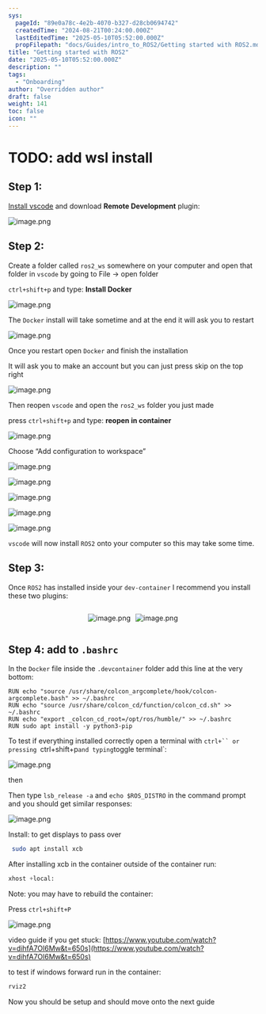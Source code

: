 ```yaml
---
sys:
  pageId: "89e0a78c-4e2b-4070-b327-d28cb0694742"
  createdTime: "2024-08-21T00:24:00.000Z"
  lastEditedTime: "2025-05-10T05:52:00.000Z"
  propFilepath: "docs/Guides/intro_to_ROS2/Getting started with ROS2.md"
title: "Getting started with ROS2"
date: "2025-05-10T05:52:00.000Z"
description: ""
tags:
  - "Onboarding"
author: "Overridden author"
draft: false
weight: 141
toc: false
icon: ""
---
```


# TODO: add wsl install

## Step 1:

[Install vscode](https://code.visualstudio.com/download) and download **Remote Development** plugin:

![image.png](https://prod-files-secure.s3.us-west-2.amazonaws.com/d518164a-d88e-44d1-a4ee-3adb3bd8bce0/efb52993-1881-4a40-b95e-6f020334f022/image.png?X-Amz-Algorithm=AWS4-HMAC-SHA256&X-Amz-Content-Sha256=UNSIGNED-PAYLOAD&X-Amz-Credential=ASIAZI2LB466YX6JMSGS%2F20250526%2Fus-west-2%2Fs3%2Faws4_request&X-Amz-Date=20250526T230804Z&X-Amz-Expires=3600&X-Amz-Security-Token=IQoJb3JpZ2luX2VjEIf%2F%2F%2F%2F%2F%2F%2F%2F%2F%2FwEaCXVzLXdlc3QtMiJHMEUCIGnXQOIeiJGOQdK8MvsLbb2N5qPsqZbowOB0zaGaKX1uAiEA8iPzVgwICj%2FbCM5kC6jJ%2FPIvsiDruFVW6%2FH%2Fp2Pf7BUq%2FwMITxAAGgw2Mzc0MjMxODM4MDUiDHFvCFd6gxX9pF17uircA7ACZhh9mTuya4Kmn9zX9RkPnyi%2FiGIdWEX5IiEEQqeGTGC%2FvuXqjXmdRfk6XgjcMHCls54AfkCsRcxZ2vfp%2FG4%2BYR6GbaSAOtMr12yJ0M%2BSFNU%2BCLfjmb985%2FLR9WdoG5Gi3GdqVhk7PmijZML%2Bk9BjfonFF63TElQANbnES7iAXxl1RYwywq9qgwW%2BRRycjU%2FADDg3RGjos8D6%2Fspn5Gdvbo2BgaRLZX9dCQAajcjasQfUHfLSsMRVXh8sDN2Zywz%2Fb6NK6l00IhwpflqEkU8Vy9pu09LrNfrZ83TdKzQcaonrWUFVPQSZfqF3ZkjoZ5He7qN447ZPGAZ1FMYuVwsZEiuzYw3dmNS%2FOpfm9FGcPd7tVIW5CCxZTE9%2B56om7%2BNyzP2WM7IQ%2FWAq3cpbkCAzZESYasvauKrUGp7%2F1XVecNfs6cYJE9%2Bfn6A9L0niUH6gv%2F62RpG4yNzpDYG%2FcT3JyX05VWx89sFLVECBMfWswMB3H7NALXU%2FloMcl%2BSoBaQAjQZRCm8nWg17jCdDm8wA8bTVUiW4o87qkcr%2BZIcyKYQiwky7WVmxB1WXg5kEo6webTwYYze1el19g0pqSvdg4%2FJbDj6q8gGWsTJBXJNbGZ9KyrosbY4OARKVMMTT08EGOqUB1kntH%2FVypouipvg6tQ%2FJfLtFklzJzsMtGSa8Dl74tWCD3PT46uyqjea069I48gXKlz9U80xLpDY4Fkum0k%2FqD2bRIsm9AOLFnaUjO8%2Fd8d6k8e6iPHaxefOgbrN3uQIgEl8KKdCON1vpUvwaWXjh5igAYzYxwP8P7PYOqVtO%2BkY3tFzs3YALWsPGTpEMtwAYG46Ejyhk8D9gc5AsLLTfe8G%2B2YNU&X-Amz-Signature=457c75750c4236c31fa5664d7edb83a1e21f94a8a5cab1548c1a070fbeae5137&X-Amz-SignedHeaders=host&x-id=GetObject)

## Step 2:

Create a folder called `ros2_ws` somewhere on your computer and open that folder in `vscode` by going to File → open folder 

`ctrl+shift+p` and type: **Install Docker**

![image.png](https://prod-files-secure.s3.us-west-2.amazonaws.com/d518164a-d88e-44d1-a4ee-3adb3bd8bce0/2269dc0e-1cd5-47ff-bceb-c04ad9b2eab0/image.png?X-Amz-Algorithm=AWS4-HMAC-SHA256&X-Amz-Content-Sha256=UNSIGNED-PAYLOAD&X-Amz-Credential=ASIAZI2LB466YX6JMSGS%2F20250526%2Fus-west-2%2Fs3%2Faws4_request&X-Amz-Date=20250526T230804Z&X-Amz-Expires=3600&X-Amz-Security-Token=IQoJb3JpZ2luX2VjEIf%2F%2F%2F%2F%2F%2F%2F%2F%2F%2FwEaCXVzLXdlc3QtMiJHMEUCIGnXQOIeiJGOQdK8MvsLbb2N5qPsqZbowOB0zaGaKX1uAiEA8iPzVgwICj%2FbCM5kC6jJ%2FPIvsiDruFVW6%2FH%2Fp2Pf7BUq%2FwMITxAAGgw2Mzc0MjMxODM4MDUiDHFvCFd6gxX9pF17uircA7ACZhh9mTuya4Kmn9zX9RkPnyi%2FiGIdWEX5IiEEQqeGTGC%2FvuXqjXmdRfk6XgjcMHCls54AfkCsRcxZ2vfp%2FG4%2BYR6GbaSAOtMr12yJ0M%2BSFNU%2BCLfjmb985%2FLR9WdoG5Gi3GdqVhk7PmijZML%2Bk9BjfonFF63TElQANbnES7iAXxl1RYwywq9qgwW%2BRRycjU%2FADDg3RGjos8D6%2Fspn5Gdvbo2BgaRLZX9dCQAajcjasQfUHfLSsMRVXh8sDN2Zywz%2Fb6NK6l00IhwpflqEkU8Vy9pu09LrNfrZ83TdKzQcaonrWUFVPQSZfqF3ZkjoZ5He7qN447ZPGAZ1FMYuVwsZEiuzYw3dmNS%2FOpfm9FGcPd7tVIW5CCxZTE9%2B56om7%2BNyzP2WM7IQ%2FWAq3cpbkCAzZESYasvauKrUGp7%2F1XVecNfs6cYJE9%2Bfn6A9L0niUH6gv%2F62RpG4yNzpDYG%2FcT3JyX05VWx89sFLVECBMfWswMB3H7NALXU%2FloMcl%2BSoBaQAjQZRCm8nWg17jCdDm8wA8bTVUiW4o87qkcr%2BZIcyKYQiwky7WVmxB1WXg5kEo6webTwYYze1el19g0pqSvdg4%2FJbDj6q8gGWsTJBXJNbGZ9KyrosbY4OARKVMMTT08EGOqUB1kntH%2FVypouipvg6tQ%2FJfLtFklzJzsMtGSa8Dl74tWCD3PT46uyqjea069I48gXKlz9U80xLpDY4Fkum0k%2FqD2bRIsm9AOLFnaUjO8%2Fd8d6k8e6iPHaxefOgbrN3uQIgEl8KKdCON1vpUvwaWXjh5igAYzYxwP8P7PYOqVtO%2BkY3tFzs3YALWsPGTpEMtwAYG46Ejyhk8D9gc5AsLLTfe8G%2B2YNU&X-Amz-Signature=963ac5d6a2b1bfb816490233381af2fbd4f6ec71c92bac04b596640cf3e434d6&X-Amz-SignedHeaders=host&x-id=GetObject)

The `Docker` install will take sometime and at the end it will ask you to restart

![image.png](https://prod-files-secure.s3.us-west-2.amazonaws.com/d518164a-d88e-44d1-a4ee-3adb3bd8bce0/ed233f78-be33-4b1f-b89c-9c346c0e961e/image.png?X-Amz-Algorithm=AWS4-HMAC-SHA256&X-Amz-Content-Sha256=UNSIGNED-PAYLOAD&X-Amz-Credential=ASIAZI2LB466YX6JMSGS%2F20250526%2Fus-west-2%2Fs3%2Faws4_request&X-Amz-Date=20250526T230804Z&X-Amz-Expires=3600&X-Amz-Security-Token=IQoJb3JpZ2luX2VjEIf%2F%2F%2F%2F%2F%2F%2F%2F%2F%2FwEaCXVzLXdlc3QtMiJHMEUCIGnXQOIeiJGOQdK8MvsLbb2N5qPsqZbowOB0zaGaKX1uAiEA8iPzVgwICj%2FbCM5kC6jJ%2FPIvsiDruFVW6%2FH%2Fp2Pf7BUq%2FwMITxAAGgw2Mzc0MjMxODM4MDUiDHFvCFd6gxX9pF17uircA7ACZhh9mTuya4Kmn9zX9RkPnyi%2FiGIdWEX5IiEEQqeGTGC%2FvuXqjXmdRfk6XgjcMHCls54AfkCsRcxZ2vfp%2FG4%2BYR6GbaSAOtMr12yJ0M%2BSFNU%2BCLfjmb985%2FLR9WdoG5Gi3GdqVhk7PmijZML%2Bk9BjfonFF63TElQANbnES7iAXxl1RYwywq9qgwW%2BRRycjU%2FADDg3RGjos8D6%2Fspn5Gdvbo2BgaRLZX9dCQAajcjasQfUHfLSsMRVXh8sDN2Zywz%2Fb6NK6l00IhwpflqEkU8Vy9pu09LrNfrZ83TdKzQcaonrWUFVPQSZfqF3ZkjoZ5He7qN447ZPGAZ1FMYuVwsZEiuzYw3dmNS%2FOpfm9FGcPd7tVIW5CCxZTE9%2B56om7%2BNyzP2WM7IQ%2FWAq3cpbkCAzZESYasvauKrUGp7%2F1XVecNfs6cYJE9%2Bfn6A9L0niUH6gv%2F62RpG4yNzpDYG%2FcT3JyX05VWx89sFLVECBMfWswMB3H7NALXU%2FloMcl%2BSoBaQAjQZRCm8nWg17jCdDm8wA8bTVUiW4o87qkcr%2BZIcyKYQiwky7WVmxB1WXg5kEo6webTwYYze1el19g0pqSvdg4%2FJbDj6q8gGWsTJBXJNbGZ9KyrosbY4OARKVMMTT08EGOqUB1kntH%2FVypouipvg6tQ%2FJfLtFklzJzsMtGSa8Dl74tWCD3PT46uyqjea069I48gXKlz9U80xLpDY4Fkum0k%2FqD2bRIsm9AOLFnaUjO8%2Fd8d6k8e6iPHaxefOgbrN3uQIgEl8KKdCON1vpUvwaWXjh5igAYzYxwP8P7PYOqVtO%2BkY3tFzs3YALWsPGTpEMtwAYG46Ejyhk8D9gc5AsLLTfe8G%2B2YNU&X-Amz-Signature=053c326bec4465024a47fe4f6c3b8c4e1448b94a5e5abf668b12ec41b83cccef&X-Amz-SignedHeaders=host&x-id=GetObject)

Once you restart open `Docker` and finish the installation

It will ask you to make an account but you can just press skip on the top right

![image.png](https://prod-files-secure.s3.us-west-2.amazonaws.com/d518164a-d88e-44d1-a4ee-3adb3bd8bce0/21010ad9-1659-4fd9-9f59-9932a09b2a3d/image.png?X-Amz-Algorithm=AWS4-HMAC-SHA256&X-Amz-Content-Sha256=UNSIGNED-PAYLOAD&X-Amz-Credential=ASIAZI2LB466YX6JMSGS%2F20250526%2Fus-west-2%2Fs3%2Faws4_request&X-Amz-Date=20250526T230804Z&X-Amz-Expires=3600&X-Amz-Security-Token=IQoJb3JpZ2luX2VjEIf%2F%2F%2F%2F%2F%2F%2F%2F%2F%2FwEaCXVzLXdlc3QtMiJHMEUCIGnXQOIeiJGOQdK8MvsLbb2N5qPsqZbowOB0zaGaKX1uAiEA8iPzVgwICj%2FbCM5kC6jJ%2FPIvsiDruFVW6%2FH%2Fp2Pf7BUq%2FwMITxAAGgw2Mzc0MjMxODM4MDUiDHFvCFd6gxX9pF17uircA7ACZhh9mTuya4Kmn9zX9RkPnyi%2FiGIdWEX5IiEEQqeGTGC%2FvuXqjXmdRfk6XgjcMHCls54AfkCsRcxZ2vfp%2FG4%2BYR6GbaSAOtMr12yJ0M%2BSFNU%2BCLfjmb985%2FLR9WdoG5Gi3GdqVhk7PmijZML%2Bk9BjfonFF63TElQANbnES7iAXxl1RYwywq9qgwW%2BRRycjU%2FADDg3RGjos8D6%2Fspn5Gdvbo2BgaRLZX9dCQAajcjasQfUHfLSsMRVXh8sDN2Zywz%2Fb6NK6l00IhwpflqEkU8Vy9pu09LrNfrZ83TdKzQcaonrWUFVPQSZfqF3ZkjoZ5He7qN447ZPGAZ1FMYuVwsZEiuzYw3dmNS%2FOpfm9FGcPd7tVIW5CCxZTE9%2B56om7%2BNyzP2WM7IQ%2FWAq3cpbkCAzZESYasvauKrUGp7%2F1XVecNfs6cYJE9%2Bfn6A9L0niUH6gv%2F62RpG4yNzpDYG%2FcT3JyX05VWx89sFLVECBMfWswMB3H7NALXU%2FloMcl%2BSoBaQAjQZRCm8nWg17jCdDm8wA8bTVUiW4o87qkcr%2BZIcyKYQiwky7WVmxB1WXg5kEo6webTwYYze1el19g0pqSvdg4%2FJbDj6q8gGWsTJBXJNbGZ9KyrosbY4OARKVMMTT08EGOqUB1kntH%2FVypouipvg6tQ%2FJfLtFklzJzsMtGSa8Dl74tWCD3PT46uyqjea069I48gXKlz9U80xLpDY4Fkum0k%2FqD2bRIsm9AOLFnaUjO8%2Fd8d6k8e6iPHaxefOgbrN3uQIgEl8KKdCON1vpUvwaWXjh5igAYzYxwP8P7PYOqVtO%2BkY3tFzs3YALWsPGTpEMtwAYG46Ejyhk8D9gc5AsLLTfe8G%2B2YNU&X-Amz-Signature=777b8021985eafb44726c01088424a1cb08c7da4a7cf66102a8a5639cf00bf59&X-Amz-SignedHeaders=host&x-id=GetObject)

Then reopen `vscode` and open the `ros2_ws` folder you just made

press `ctrl+shift+p` and type: **reopen in container**

![image.png](https://prod-files-secure.s3.us-west-2.amazonaws.com/d518164a-d88e-44d1-a4ee-3adb3bd8bce0/4e93b8c2-41ad-488c-8095-c74205196118/image.png?X-Amz-Algorithm=AWS4-HMAC-SHA256&X-Amz-Content-Sha256=UNSIGNED-PAYLOAD&X-Amz-Credential=ASIAZI2LB466YX6JMSGS%2F20250526%2Fus-west-2%2Fs3%2Faws4_request&X-Amz-Date=20250526T230804Z&X-Amz-Expires=3600&X-Amz-Security-Token=IQoJb3JpZ2luX2VjEIf%2F%2F%2F%2F%2F%2F%2F%2F%2F%2FwEaCXVzLXdlc3QtMiJHMEUCIGnXQOIeiJGOQdK8MvsLbb2N5qPsqZbowOB0zaGaKX1uAiEA8iPzVgwICj%2FbCM5kC6jJ%2FPIvsiDruFVW6%2FH%2Fp2Pf7BUq%2FwMITxAAGgw2Mzc0MjMxODM4MDUiDHFvCFd6gxX9pF17uircA7ACZhh9mTuya4Kmn9zX9RkPnyi%2FiGIdWEX5IiEEQqeGTGC%2FvuXqjXmdRfk6XgjcMHCls54AfkCsRcxZ2vfp%2FG4%2BYR6GbaSAOtMr12yJ0M%2BSFNU%2BCLfjmb985%2FLR9WdoG5Gi3GdqVhk7PmijZML%2Bk9BjfonFF63TElQANbnES7iAXxl1RYwywq9qgwW%2BRRycjU%2FADDg3RGjos8D6%2Fspn5Gdvbo2BgaRLZX9dCQAajcjasQfUHfLSsMRVXh8sDN2Zywz%2Fb6NK6l00IhwpflqEkU8Vy9pu09LrNfrZ83TdKzQcaonrWUFVPQSZfqF3ZkjoZ5He7qN447ZPGAZ1FMYuVwsZEiuzYw3dmNS%2FOpfm9FGcPd7tVIW5CCxZTE9%2B56om7%2BNyzP2WM7IQ%2FWAq3cpbkCAzZESYasvauKrUGp7%2F1XVecNfs6cYJE9%2Bfn6A9L0niUH6gv%2F62RpG4yNzpDYG%2FcT3JyX05VWx89sFLVECBMfWswMB3H7NALXU%2FloMcl%2BSoBaQAjQZRCm8nWg17jCdDm8wA8bTVUiW4o87qkcr%2BZIcyKYQiwky7WVmxB1WXg5kEo6webTwYYze1el19g0pqSvdg4%2FJbDj6q8gGWsTJBXJNbGZ9KyrosbY4OARKVMMTT08EGOqUB1kntH%2FVypouipvg6tQ%2FJfLtFklzJzsMtGSa8Dl74tWCD3PT46uyqjea069I48gXKlz9U80xLpDY4Fkum0k%2FqD2bRIsm9AOLFnaUjO8%2Fd8d6k8e6iPHaxefOgbrN3uQIgEl8KKdCON1vpUvwaWXjh5igAYzYxwP8P7PYOqVtO%2BkY3tFzs3YALWsPGTpEMtwAYG46Ejyhk8D9gc5AsLLTfe8G%2B2YNU&X-Amz-Signature=ea8c1dd65558d070cb587bd143b9671a23fdd57d244210124d76067789ba4dbd&X-Amz-SignedHeaders=host&x-id=GetObject)

Choose “Add configuration to workspace”

![image.png](https://prod-files-secure.s3.us-west-2.amazonaws.com/d518164a-d88e-44d1-a4ee-3adb3bd8bce0/9560b282-5060-4989-ba37-97e7b2c22476/image.png?X-Amz-Algorithm=AWS4-HMAC-SHA256&X-Amz-Content-Sha256=UNSIGNED-PAYLOAD&X-Amz-Credential=ASIAZI2LB466YX6JMSGS%2F20250526%2Fus-west-2%2Fs3%2Faws4_request&X-Amz-Date=20250526T230804Z&X-Amz-Expires=3600&X-Amz-Security-Token=IQoJb3JpZ2luX2VjEIf%2F%2F%2F%2F%2F%2F%2F%2F%2F%2FwEaCXVzLXdlc3QtMiJHMEUCIGnXQOIeiJGOQdK8MvsLbb2N5qPsqZbowOB0zaGaKX1uAiEA8iPzVgwICj%2FbCM5kC6jJ%2FPIvsiDruFVW6%2FH%2Fp2Pf7BUq%2FwMITxAAGgw2Mzc0MjMxODM4MDUiDHFvCFd6gxX9pF17uircA7ACZhh9mTuya4Kmn9zX9RkPnyi%2FiGIdWEX5IiEEQqeGTGC%2FvuXqjXmdRfk6XgjcMHCls54AfkCsRcxZ2vfp%2FG4%2BYR6GbaSAOtMr12yJ0M%2BSFNU%2BCLfjmb985%2FLR9WdoG5Gi3GdqVhk7PmijZML%2Bk9BjfonFF63TElQANbnES7iAXxl1RYwywq9qgwW%2BRRycjU%2FADDg3RGjos8D6%2Fspn5Gdvbo2BgaRLZX9dCQAajcjasQfUHfLSsMRVXh8sDN2Zywz%2Fb6NK6l00IhwpflqEkU8Vy9pu09LrNfrZ83TdKzQcaonrWUFVPQSZfqF3ZkjoZ5He7qN447ZPGAZ1FMYuVwsZEiuzYw3dmNS%2FOpfm9FGcPd7tVIW5CCxZTE9%2B56om7%2BNyzP2WM7IQ%2FWAq3cpbkCAzZESYasvauKrUGp7%2F1XVecNfs6cYJE9%2Bfn6A9L0niUH6gv%2F62RpG4yNzpDYG%2FcT3JyX05VWx89sFLVECBMfWswMB3H7NALXU%2FloMcl%2BSoBaQAjQZRCm8nWg17jCdDm8wA8bTVUiW4o87qkcr%2BZIcyKYQiwky7WVmxB1WXg5kEo6webTwYYze1el19g0pqSvdg4%2FJbDj6q8gGWsTJBXJNbGZ9KyrosbY4OARKVMMTT08EGOqUB1kntH%2FVypouipvg6tQ%2FJfLtFklzJzsMtGSa8Dl74tWCD3PT46uyqjea069I48gXKlz9U80xLpDY4Fkum0k%2FqD2bRIsm9AOLFnaUjO8%2Fd8d6k8e6iPHaxefOgbrN3uQIgEl8KKdCON1vpUvwaWXjh5igAYzYxwP8P7PYOqVtO%2BkY3tFzs3YALWsPGTpEMtwAYG46Ejyhk8D9gc5AsLLTfe8G%2B2YNU&X-Amz-Signature=b42806d58f320fe286022da88af061757f8ac771a4532507297a1f7ec229c778&X-Amz-SignedHeaders=host&x-id=GetObject)

![image.png](https://prod-files-secure.s3.us-west-2.amazonaws.com/d518164a-d88e-44d1-a4ee-3adb3bd8bce0/2ee63f81-886b-48e8-a553-dc6e5eac99e4/image.png?X-Amz-Algorithm=AWS4-HMAC-SHA256&X-Amz-Content-Sha256=UNSIGNED-PAYLOAD&X-Amz-Credential=ASIAZI2LB466YX6JMSGS%2F20250526%2Fus-west-2%2Fs3%2Faws4_request&X-Amz-Date=20250526T230804Z&X-Amz-Expires=3600&X-Amz-Security-Token=IQoJb3JpZ2luX2VjEIf%2F%2F%2F%2F%2F%2F%2F%2F%2F%2FwEaCXVzLXdlc3QtMiJHMEUCIGnXQOIeiJGOQdK8MvsLbb2N5qPsqZbowOB0zaGaKX1uAiEA8iPzVgwICj%2FbCM5kC6jJ%2FPIvsiDruFVW6%2FH%2Fp2Pf7BUq%2FwMITxAAGgw2Mzc0MjMxODM4MDUiDHFvCFd6gxX9pF17uircA7ACZhh9mTuya4Kmn9zX9RkPnyi%2FiGIdWEX5IiEEQqeGTGC%2FvuXqjXmdRfk6XgjcMHCls54AfkCsRcxZ2vfp%2FG4%2BYR6GbaSAOtMr12yJ0M%2BSFNU%2BCLfjmb985%2FLR9WdoG5Gi3GdqVhk7PmijZML%2Bk9BjfonFF63TElQANbnES7iAXxl1RYwywq9qgwW%2BRRycjU%2FADDg3RGjos8D6%2Fspn5Gdvbo2BgaRLZX9dCQAajcjasQfUHfLSsMRVXh8sDN2Zywz%2Fb6NK6l00IhwpflqEkU8Vy9pu09LrNfrZ83TdKzQcaonrWUFVPQSZfqF3ZkjoZ5He7qN447ZPGAZ1FMYuVwsZEiuzYw3dmNS%2FOpfm9FGcPd7tVIW5CCxZTE9%2B56om7%2BNyzP2WM7IQ%2FWAq3cpbkCAzZESYasvauKrUGp7%2F1XVecNfs6cYJE9%2Bfn6A9L0niUH6gv%2F62RpG4yNzpDYG%2FcT3JyX05VWx89sFLVECBMfWswMB3H7NALXU%2FloMcl%2BSoBaQAjQZRCm8nWg17jCdDm8wA8bTVUiW4o87qkcr%2BZIcyKYQiwky7WVmxB1WXg5kEo6webTwYYze1el19g0pqSvdg4%2FJbDj6q8gGWsTJBXJNbGZ9KyrosbY4OARKVMMTT08EGOqUB1kntH%2FVypouipvg6tQ%2FJfLtFklzJzsMtGSa8Dl74tWCD3PT46uyqjea069I48gXKlz9U80xLpDY4Fkum0k%2FqD2bRIsm9AOLFnaUjO8%2Fd8d6k8e6iPHaxefOgbrN3uQIgEl8KKdCON1vpUvwaWXjh5igAYzYxwP8P7PYOqVtO%2BkY3tFzs3YALWsPGTpEMtwAYG46Ejyhk8D9gc5AsLLTfe8G%2B2YNU&X-Amz-Signature=93ea40b953132825fb397e3902b3ba49702d8e0620894c1f1caa23b46919cce5&X-Amz-SignedHeaders=host&x-id=GetObject)

![image.png](https://prod-files-secure.s3.us-west-2.amazonaws.com/d518164a-d88e-44d1-a4ee-3adb3bd8bce0/ae1580b2-b048-407e-aed9-b584224a7a04/image.png?X-Amz-Algorithm=AWS4-HMAC-SHA256&X-Amz-Content-Sha256=UNSIGNED-PAYLOAD&X-Amz-Credential=ASIAZI2LB466YX6JMSGS%2F20250526%2Fus-west-2%2Fs3%2Faws4_request&X-Amz-Date=20250526T230804Z&X-Amz-Expires=3600&X-Amz-Security-Token=IQoJb3JpZ2luX2VjEIf%2F%2F%2F%2F%2F%2F%2F%2F%2F%2FwEaCXVzLXdlc3QtMiJHMEUCIGnXQOIeiJGOQdK8MvsLbb2N5qPsqZbowOB0zaGaKX1uAiEA8iPzVgwICj%2FbCM5kC6jJ%2FPIvsiDruFVW6%2FH%2Fp2Pf7BUq%2FwMITxAAGgw2Mzc0MjMxODM4MDUiDHFvCFd6gxX9pF17uircA7ACZhh9mTuya4Kmn9zX9RkPnyi%2FiGIdWEX5IiEEQqeGTGC%2FvuXqjXmdRfk6XgjcMHCls54AfkCsRcxZ2vfp%2FG4%2BYR6GbaSAOtMr12yJ0M%2BSFNU%2BCLfjmb985%2FLR9WdoG5Gi3GdqVhk7PmijZML%2Bk9BjfonFF63TElQANbnES7iAXxl1RYwywq9qgwW%2BRRycjU%2FADDg3RGjos8D6%2Fspn5Gdvbo2BgaRLZX9dCQAajcjasQfUHfLSsMRVXh8sDN2Zywz%2Fb6NK6l00IhwpflqEkU8Vy9pu09LrNfrZ83TdKzQcaonrWUFVPQSZfqF3ZkjoZ5He7qN447ZPGAZ1FMYuVwsZEiuzYw3dmNS%2FOpfm9FGcPd7tVIW5CCxZTE9%2B56om7%2BNyzP2WM7IQ%2FWAq3cpbkCAzZESYasvauKrUGp7%2F1XVecNfs6cYJE9%2Bfn6A9L0niUH6gv%2F62RpG4yNzpDYG%2FcT3JyX05VWx89sFLVECBMfWswMB3H7NALXU%2FloMcl%2BSoBaQAjQZRCm8nWg17jCdDm8wA8bTVUiW4o87qkcr%2BZIcyKYQiwky7WVmxB1WXg5kEo6webTwYYze1el19g0pqSvdg4%2FJbDj6q8gGWsTJBXJNbGZ9KyrosbY4OARKVMMTT08EGOqUB1kntH%2FVypouipvg6tQ%2FJfLtFklzJzsMtGSa8Dl74tWCD3PT46uyqjea069I48gXKlz9U80xLpDY4Fkum0k%2FqD2bRIsm9AOLFnaUjO8%2Fd8d6k8e6iPHaxefOgbrN3uQIgEl8KKdCON1vpUvwaWXjh5igAYzYxwP8P7PYOqVtO%2BkY3tFzs3YALWsPGTpEMtwAYG46Ejyhk8D9gc5AsLLTfe8G%2B2YNU&X-Amz-Signature=0f6e3ac76608d85895401ab5d51ec820b08b42dd38a379cb541232a9bfee2527&X-Amz-SignedHeaders=host&x-id=GetObject)

![image.png](https://prod-files-secure.s3.us-west-2.amazonaws.com/d518164a-d88e-44d1-a4ee-3adb3bd8bce0/53255b28-f75e-430f-b9e3-c0ac8577e42b/image.png?X-Amz-Algorithm=AWS4-HMAC-SHA256&X-Amz-Content-Sha256=UNSIGNED-PAYLOAD&X-Amz-Credential=ASIAZI2LB466YX6JMSGS%2F20250526%2Fus-west-2%2Fs3%2Faws4_request&X-Amz-Date=20250526T230804Z&X-Amz-Expires=3600&X-Amz-Security-Token=IQoJb3JpZ2luX2VjEIf%2F%2F%2F%2F%2F%2F%2F%2F%2F%2FwEaCXVzLXdlc3QtMiJHMEUCIGnXQOIeiJGOQdK8MvsLbb2N5qPsqZbowOB0zaGaKX1uAiEA8iPzVgwICj%2FbCM5kC6jJ%2FPIvsiDruFVW6%2FH%2Fp2Pf7BUq%2FwMITxAAGgw2Mzc0MjMxODM4MDUiDHFvCFd6gxX9pF17uircA7ACZhh9mTuya4Kmn9zX9RkPnyi%2FiGIdWEX5IiEEQqeGTGC%2FvuXqjXmdRfk6XgjcMHCls54AfkCsRcxZ2vfp%2FG4%2BYR6GbaSAOtMr12yJ0M%2BSFNU%2BCLfjmb985%2FLR9WdoG5Gi3GdqVhk7PmijZML%2Bk9BjfonFF63TElQANbnES7iAXxl1RYwywq9qgwW%2BRRycjU%2FADDg3RGjos8D6%2Fspn5Gdvbo2BgaRLZX9dCQAajcjasQfUHfLSsMRVXh8sDN2Zywz%2Fb6NK6l00IhwpflqEkU8Vy9pu09LrNfrZ83TdKzQcaonrWUFVPQSZfqF3ZkjoZ5He7qN447ZPGAZ1FMYuVwsZEiuzYw3dmNS%2FOpfm9FGcPd7tVIW5CCxZTE9%2B56om7%2BNyzP2WM7IQ%2FWAq3cpbkCAzZESYasvauKrUGp7%2F1XVecNfs6cYJE9%2Bfn6A9L0niUH6gv%2F62RpG4yNzpDYG%2FcT3JyX05VWx89sFLVECBMfWswMB3H7NALXU%2FloMcl%2BSoBaQAjQZRCm8nWg17jCdDm8wA8bTVUiW4o87qkcr%2BZIcyKYQiwky7WVmxB1WXg5kEo6webTwYYze1el19g0pqSvdg4%2FJbDj6q8gGWsTJBXJNbGZ9KyrosbY4OARKVMMTT08EGOqUB1kntH%2FVypouipvg6tQ%2FJfLtFklzJzsMtGSa8Dl74tWCD3PT46uyqjea069I48gXKlz9U80xLpDY4Fkum0k%2FqD2bRIsm9AOLFnaUjO8%2Fd8d6k8e6iPHaxefOgbrN3uQIgEl8KKdCON1vpUvwaWXjh5igAYzYxwP8P7PYOqVtO%2BkY3tFzs3YALWsPGTpEMtwAYG46Ejyhk8D9gc5AsLLTfe8G%2B2YNU&X-Amz-Signature=74d73166d27bb5ac2863c33b3b55a3c73e7532d8a1179f3e99a4d702fd7c3c1f&X-Amz-SignedHeaders=host&x-id=GetObject)

![image.png](https://prod-files-secure.s3.us-west-2.amazonaws.com/d518164a-d88e-44d1-a4ee-3adb3bd8bce0/7c562767-5af9-4ffb-97d1-327bcdf4ee00/image.png?X-Amz-Algorithm=AWS4-HMAC-SHA256&X-Amz-Content-Sha256=UNSIGNED-PAYLOAD&X-Amz-Credential=ASIAZI2LB466YX6JMSGS%2F20250526%2Fus-west-2%2Fs3%2Faws4_request&X-Amz-Date=20250526T230804Z&X-Amz-Expires=3600&X-Amz-Security-Token=IQoJb3JpZ2luX2VjEIf%2F%2F%2F%2F%2F%2F%2F%2F%2F%2FwEaCXVzLXdlc3QtMiJHMEUCIGnXQOIeiJGOQdK8MvsLbb2N5qPsqZbowOB0zaGaKX1uAiEA8iPzVgwICj%2FbCM5kC6jJ%2FPIvsiDruFVW6%2FH%2Fp2Pf7BUq%2FwMITxAAGgw2Mzc0MjMxODM4MDUiDHFvCFd6gxX9pF17uircA7ACZhh9mTuya4Kmn9zX9RkPnyi%2FiGIdWEX5IiEEQqeGTGC%2FvuXqjXmdRfk6XgjcMHCls54AfkCsRcxZ2vfp%2FG4%2BYR6GbaSAOtMr12yJ0M%2BSFNU%2BCLfjmb985%2FLR9WdoG5Gi3GdqVhk7PmijZML%2Bk9BjfonFF63TElQANbnES7iAXxl1RYwywq9qgwW%2BRRycjU%2FADDg3RGjos8D6%2Fspn5Gdvbo2BgaRLZX9dCQAajcjasQfUHfLSsMRVXh8sDN2Zywz%2Fb6NK6l00IhwpflqEkU8Vy9pu09LrNfrZ83TdKzQcaonrWUFVPQSZfqF3ZkjoZ5He7qN447ZPGAZ1FMYuVwsZEiuzYw3dmNS%2FOpfm9FGcPd7tVIW5CCxZTE9%2B56om7%2BNyzP2WM7IQ%2FWAq3cpbkCAzZESYasvauKrUGp7%2F1XVecNfs6cYJE9%2Bfn6A9L0niUH6gv%2F62RpG4yNzpDYG%2FcT3JyX05VWx89sFLVECBMfWswMB3H7NALXU%2FloMcl%2BSoBaQAjQZRCm8nWg17jCdDm8wA8bTVUiW4o87qkcr%2BZIcyKYQiwky7WVmxB1WXg5kEo6webTwYYze1el19g0pqSvdg4%2FJbDj6q8gGWsTJBXJNbGZ9KyrosbY4OARKVMMTT08EGOqUB1kntH%2FVypouipvg6tQ%2FJfLtFklzJzsMtGSa8Dl74tWCD3PT46uyqjea069I48gXKlz9U80xLpDY4Fkum0k%2FqD2bRIsm9AOLFnaUjO8%2Fd8d6k8e6iPHaxefOgbrN3uQIgEl8KKdCON1vpUvwaWXjh5igAYzYxwP8P7PYOqVtO%2BkY3tFzs3YALWsPGTpEMtwAYG46Ejyhk8D9gc5AsLLTfe8G%2B2YNU&X-Amz-Signature=80f8c299ebfc89d4fba231e4a3fd02766d05bd478da98303d04076b98bca3803&X-Amz-SignedHeaders=host&x-id=GetObject)

`vscode` will now install `ROS2` onto your computer so this may take some time.

## Step 3:

Once `ROS2` has installed inside your `dev-container` I recommend you install these two plugins:

<div style="display: flex;flex-direction: row; column-gap:10px; max-width: 630px;justify-content: center;">
<div>

![image.png](https://prod-files-secure.s3.us-west-2.amazonaws.com/d518164a-d88e-44d1-a4ee-3adb3bd8bce0/3fc3d550-5a54-4ba1-ba6b-faa01cdb7369/image.png?X-Amz-Algorithm=AWS4-HMAC-SHA256&X-Amz-Content-Sha256=UNSIGNED-PAYLOAD&X-Amz-Credential=ASIAZI2LB466UDXCWXBY%2F20250526%2Fus-west-2%2Fs3%2Faws4_request&X-Amz-Date=20250526T230809Z&X-Amz-Expires=3600&X-Amz-Security-Token=IQoJb3JpZ2luX2VjEIf%2F%2F%2F%2F%2F%2F%2F%2F%2F%2FwEaCXVzLXdlc3QtMiJHMEUCIH1t%2F7Q6HgqpMdl5AXQPj3twQ6rCfiklIdy%2F1q%2FwuR8RAiEA0w7EJ0S7VBaFv7pCprDYDxWO%2Fl2%2F9uWggkTjfMs%2FD4oq%2FwMITxAAGgw2Mzc0MjMxODM4MDUiDBNz9%2Fhtp8qcPG7obyrcAxcgelZe8oUoc7rg3svFMdWr4SpgodSnkHFgybfgdisafEBw98XC50ZjEf20SWCYZYJptM2Txn6QjqVHrhEcHHoQLggpbEx9pyepYgvhoVhQKOzMOrYl8nuB7HYf8ODx3NatgakOEwM4RQseln3GpJOdUawKeW32cp9DFC9UOk1LkcupadfGgxlEnIk%2BVJC1W2OuuFGdGYyE%2BdU6PxZFJyB7gaLb0pOVuvTrnebUlZnAaqJRLnsYFUgKiHFR4YqdmYyLfuZm2K8kTSE5zuBRu%2FUT9xRQgMgVGPO5hZN4YwhZszd5yylI1VnbMW7U2stSousN7MgaJDyzrTFPXxP3wICfxkRHzfSsUlaByEvPxDoAbKfV5aqoQapBU%2BR5Z9AjyQQ2p%2B9vJzCTTCv%2B8wcPLPbbjTuiac6q89cVCTQVronBQSQLUHtz5KyKhhyCU7gLDs2b3sdJjeeCWp%2BVnV%2BO4bRduGqmQCu9aziVVddpyZ%2F9zS0NQMkWF3BWTgXegmCb9wTcmMl%2BiR3joaMGVT2DLd6kpzcEDXbQRUmNQCcW7Cw7YwWPYAkFd%2Fd61kOElvJN5Nz%2B7stMgKHJb2%2B6zZ8Yg6jzoiLWurOK8KCQZKw7CqLKobIQg9faVHzDWOu8MKfT08EGOqUBLD28m0pqNXUZwxnjnC7J3qe0z3%2Bl0Lf0kHt8xEntMj5zmmc8wfXsAN1ocRM1zWqpoJodsma3Q3D1SSzKWpGl9ohyfFGYKwgtYiZ4Zv87VkiQWzt7X6G1ibkw4b2tNf%2F%2Ff8m5kuXqJFiYr5z8N1b01PkqMIYW4ZGE13wzNInIN61juNYC2s%2B9DPK6m9txUDYfGo%2BXoHjal6OGZk538uYsECT1WHET&X-Amz-Signature=cc10f924017a9df5470b8db7819c8a1beb581d97734a1d56c78986cf044d0a5b&X-Amz-SignedHeaders=host&x-id=GetObject)

</div>
<div>

![image.png](https://prod-files-secure.s3.us-west-2.amazonaws.com/d518164a-d88e-44d1-a4ee-3adb3bd8bce0/d994cc66-13c2-4093-a5a3-f84cf4601a82/image.png?X-Amz-Algorithm=AWS4-HMAC-SHA256&X-Amz-Content-Sha256=UNSIGNED-PAYLOAD&X-Amz-Credential=ASIAZI2LB46626FTVJLM%2F20250526%2Fus-west-2%2Fs3%2Faws4_request&X-Amz-Date=20250526T230810Z&X-Amz-Expires=3600&X-Amz-Security-Token=IQoJb3JpZ2luX2VjEIf%2F%2F%2F%2F%2F%2F%2F%2F%2F%2FwEaCXVzLXdlc3QtMiJHMEUCIBxT7%2FSR8glWLYf4vi%2BbVUlaXProAT3uDvT8FqivRJEmAiEA8GjVoo3X2AzRKGQg%2FeGk7i%2BRORPN6aUCcTNd9uAMhHoq%2FwMITxAAGgw2Mzc0MjMxODM4MDUiDEszO8RJ3a8sagEsyircA2Q0UlLHTcNNOIo2bC34kWBubEGtjnUTwY9OOfarmTq0iVr7M4g%2FUOzsHFYG5KX5alm6RBctvyUY1ezPufVJxbtgtbrsYTJfFwLK%2Bp5n4pQbV%2FmSXDlxISdFEW2AJeobdEzspc5fn4pO4Wk%2F2eV9FPMg7qhZB5fz6DzcTj91SgFrdUYxakojR6qqFRSpIXBL%2FPe0jcVXaJry0Z8TqWdf0gUSOOLcKAXG%2Fnn01C8MqI3n0hBBXvFAhonlUVJcQN5wOz2g30BRsrI4SpVW4SUJ217ArPWTsNbnSakgeMVvqUFyN77ikyGCj8fxYk9RgF6hF7zPn8sf%2Fnvt8FxzZFDrgq3CbyBzB1SiugF8qMn7Vhtsce4D5jamloSPvh%2BVWkeVyMckztwGFPu7usZaDtbgx17z%2FtpRfXK0MBTzN6ko%2BgyLKs8Ad7w%2FUGM%2BwIPy%2BtXGYV%2FTh5XNCyySAvbCJnTigShWINI32BCl7ErYfiTL647C%2FoYYod3Q0TFxVfz0Ch7S0%2F71OpaG9yrqAqLETcfcrnrOrf%2FSXkmMneveaDHmHfHz1a3YDMBn6KPAD4vQXK3%2FnWX2nDn6FICsXe7QnrkwZH7aaJ2gX5ETYrg4iNAcdIm66LD16FY%2BwNTMofakMN7T08EGOqUBJ0839u8U%2FHt4%2B66v5%2BRZZiZtWK0NPdhRyODtVG9yI4uFYPpEVHfDz4mqK150OD6V2CkF3fxmh2iYq13Dzajrz47ZsOrtT1Yp7FBIGoCHn5VR3xuvEkRDiYTSZ3tQr9YOJN5phJTuU2b8rJ8pWWyxBApGH59eeTXpvb13nw9R0rGMLw2esz8W92iVjh49DlKloczDFiJkg73%2F8ew4rSyDRWFrqu2l&X-Amz-Signature=aa27bc8449c0e2876e32df082d57fd2fe2896d45bd8f2176b857fa3c3df2158e&X-Amz-SignedHeaders=host&x-id=GetObject)

</div>
</div>

## Step 4: add to `.bashrc`

In the `Docker` file inside the `.devcontainer` folder add this line at the very bottom: 

```docker
RUN echo "source /usr/share/colcon_argcomplete/hook/colcon-argcomplete.bash" >> ~/.bashrc
RUN echo "source /usr/share/colcon_cd/function/colcon_cd.sh" >> ~/.bashrc
RUN echo "export _colcon_cd_root=/opt/ros/humble/" >> ~/.bashrc
RUN sudo apt install -y python3-pip 
```

To test if everything installed correctly open a terminal with `ctrl+`` or pressing `ctrl+shift+p` and typing `toggle terminal`:

![image.png](https://prod-files-secure.s3.us-west-2.amazonaws.com/d518164a-d88e-44d1-a4ee-3adb3bd8bce0/6a4943d8-b04e-4c02-9a58-775f3384d1a5/image.png?X-Amz-Algorithm=AWS4-HMAC-SHA256&X-Amz-Content-Sha256=UNSIGNED-PAYLOAD&X-Amz-Credential=ASIAZI2LB466YX6JMSGS%2F20250526%2Fus-west-2%2Fs3%2Faws4_request&X-Amz-Date=20250526T230804Z&X-Amz-Expires=3600&X-Amz-Security-Token=IQoJb3JpZ2luX2VjEIf%2F%2F%2F%2F%2F%2F%2F%2F%2F%2FwEaCXVzLXdlc3QtMiJHMEUCIGnXQOIeiJGOQdK8MvsLbb2N5qPsqZbowOB0zaGaKX1uAiEA8iPzVgwICj%2FbCM5kC6jJ%2FPIvsiDruFVW6%2FH%2Fp2Pf7BUq%2FwMITxAAGgw2Mzc0MjMxODM4MDUiDHFvCFd6gxX9pF17uircA7ACZhh9mTuya4Kmn9zX9RkPnyi%2FiGIdWEX5IiEEQqeGTGC%2FvuXqjXmdRfk6XgjcMHCls54AfkCsRcxZ2vfp%2FG4%2BYR6GbaSAOtMr12yJ0M%2BSFNU%2BCLfjmb985%2FLR9WdoG5Gi3GdqVhk7PmijZML%2Bk9BjfonFF63TElQANbnES7iAXxl1RYwywq9qgwW%2BRRycjU%2FADDg3RGjos8D6%2Fspn5Gdvbo2BgaRLZX9dCQAajcjasQfUHfLSsMRVXh8sDN2Zywz%2Fb6NK6l00IhwpflqEkU8Vy9pu09LrNfrZ83TdKzQcaonrWUFVPQSZfqF3ZkjoZ5He7qN447ZPGAZ1FMYuVwsZEiuzYw3dmNS%2FOpfm9FGcPd7tVIW5CCxZTE9%2B56om7%2BNyzP2WM7IQ%2FWAq3cpbkCAzZESYasvauKrUGp7%2F1XVecNfs6cYJE9%2Bfn6A9L0niUH6gv%2F62RpG4yNzpDYG%2FcT3JyX05VWx89sFLVECBMfWswMB3H7NALXU%2FloMcl%2BSoBaQAjQZRCm8nWg17jCdDm8wA8bTVUiW4o87qkcr%2BZIcyKYQiwky7WVmxB1WXg5kEo6webTwYYze1el19g0pqSvdg4%2FJbDj6q8gGWsTJBXJNbGZ9KyrosbY4OARKVMMTT08EGOqUB1kntH%2FVypouipvg6tQ%2FJfLtFklzJzsMtGSa8Dl74tWCD3PT46uyqjea069I48gXKlz9U80xLpDY4Fkum0k%2FqD2bRIsm9AOLFnaUjO8%2Fd8d6k8e6iPHaxefOgbrN3uQIgEl8KKdCON1vpUvwaWXjh5igAYzYxwP8P7PYOqVtO%2BkY3tFzs3YALWsPGTpEMtwAYG46Ejyhk8D9gc5AsLLTfe8G%2B2YNU&X-Amz-Signature=5a8710c611f3dce3afd3a75d3675b5be76aca1b6ca08bdd58350e8a2d0498a91&X-Amz-SignedHeaders=host&x-id=GetObject)

then 

Then type `lsb_release -a` and `echo $ROS_DISTRO` in the command prompt and you should get similar responses:

![image.png](https://prod-files-secure.s3.us-west-2.amazonaws.com/d518164a-d88e-44d1-a4ee-3adb3bd8bce0/3e635dec-a805-4e85-8b9e-d000e5b71a4e/image.png?X-Amz-Algorithm=AWS4-HMAC-SHA256&X-Amz-Content-Sha256=UNSIGNED-PAYLOAD&X-Amz-Credential=ASIAZI2LB466YX6JMSGS%2F20250526%2Fus-west-2%2Fs3%2Faws4_request&X-Amz-Date=20250526T230804Z&X-Amz-Expires=3600&X-Amz-Security-Token=IQoJb3JpZ2luX2VjEIf%2F%2F%2F%2F%2F%2F%2F%2F%2F%2FwEaCXVzLXdlc3QtMiJHMEUCIGnXQOIeiJGOQdK8MvsLbb2N5qPsqZbowOB0zaGaKX1uAiEA8iPzVgwICj%2FbCM5kC6jJ%2FPIvsiDruFVW6%2FH%2Fp2Pf7BUq%2FwMITxAAGgw2Mzc0MjMxODM4MDUiDHFvCFd6gxX9pF17uircA7ACZhh9mTuya4Kmn9zX9RkPnyi%2FiGIdWEX5IiEEQqeGTGC%2FvuXqjXmdRfk6XgjcMHCls54AfkCsRcxZ2vfp%2FG4%2BYR6GbaSAOtMr12yJ0M%2BSFNU%2BCLfjmb985%2FLR9WdoG5Gi3GdqVhk7PmijZML%2Bk9BjfonFF63TElQANbnES7iAXxl1RYwywq9qgwW%2BRRycjU%2FADDg3RGjos8D6%2Fspn5Gdvbo2BgaRLZX9dCQAajcjasQfUHfLSsMRVXh8sDN2Zywz%2Fb6NK6l00IhwpflqEkU8Vy9pu09LrNfrZ83TdKzQcaonrWUFVPQSZfqF3ZkjoZ5He7qN447ZPGAZ1FMYuVwsZEiuzYw3dmNS%2FOpfm9FGcPd7tVIW5CCxZTE9%2B56om7%2BNyzP2WM7IQ%2FWAq3cpbkCAzZESYasvauKrUGp7%2F1XVecNfs6cYJE9%2Bfn6A9L0niUH6gv%2F62RpG4yNzpDYG%2FcT3JyX05VWx89sFLVECBMfWswMB3H7NALXU%2FloMcl%2BSoBaQAjQZRCm8nWg17jCdDm8wA8bTVUiW4o87qkcr%2BZIcyKYQiwky7WVmxB1WXg5kEo6webTwYYze1el19g0pqSvdg4%2FJbDj6q8gGWsTJBXJNbGZ9KyrosbY4OARKVMMTT08EGOqUB1kntH%2FVypouipvg6tQ%2FJfLtFklzJzsMtGSa8Dl74tWCD3PT46uyqjea069I48gXKlz9U80xLpDY4Fkum0k%2FqD2bRIsm9AOLFnaUjO8%2Fd8d6k8e6iPHaxefOgbrN3uQIgEl8KKdCON1vpUvwaWXjh5igAYzYxwP8P7PYOqVtO%2BkY3tFzs3YALWsPGTpEMtwAYG46Ejyhk8D9gc5AsLLTfe8G%2B2YNU&X-Amz-Signature=51ad6ac9815888933bc69eef2de30710596fc06548b91b02d37c495e61e5af08&X-Amz-SignedHeaders=host&x-id=GetObject)

Install:  to get displays to pass over

```bash
 sudo apt install xcb
```

After installing xcb in the container outside of the container run:

```python
xhost +local:
```

Note: you may have to rebuild the container:

Press `ctrl+shift+P`

![image.png](https://prod-files-secure.s3.us-west-2.amazonaws.com/d518164a-d88e-44d1-a4ee-3adb3bd8bce0/6c2be660-2618-4c38-9c26-53554f7a0b7b/image.png?X-Amz-Algorithm=AWS4-HMAC-SHA256&X-Amz-Content-Sha256=UNSIGNED-PAYLOAD&X-Amz-Credential=ASIAZI2LB466YX6JMSGS%2F20250526%2Fus-west-2%2Fs3%2Faws4_request&X-Amz-Date=20250526T230804Z&X-Amz-Expires=3600&X-Amz-Security-Token=IQoJb3JpZ2luX2VjEIf%2F%2F%2F%2F%2F%2F%2F%2F%2F%2FwEaCXVzLXdlc3QtMiJHMEUCIGnXQOIeiJGOQdK8MvsLbb2N5qPsqZbowOB0zaGaKX1uAiEA8iPzVgwICj%2FbCM5kC6jJ%2FPIvsiDruFVW6%2FH%2Fp2Pf7BUq%2FwMITxAAGgw2Mzc0MjMxODM4MDUiDHFvCFd6gxX9pF17uircA7ACZhh9mTuya4Kmn9zX9RkPnyi%2FiGIdWEX5IiEEQqeGTGC%2FvuXqjXmdRfk6XgjcMHCls54AfkCsRcxZ2vfp%2FG4%2BYR6GbaSAOtMr12yJ0M%2BSFNU%2BCLfjmb985%2FLR9WdoG5Gi3GdqVhk7PmijZML%2Bk9BjfonFF63TElQANbnES7iAXxl1RYwywq9qgwW%2BRRycjU%2FADDg3RGjos8D6%2Fspn5Gdvbo2BgaRLZX9dCQAajcjasQfUHfLSsMRVXh8sDN2Zywz%2Fb6NK6l00IhwpflqEkU8Vy9pu09LrNfrZ83TdKzQcaonrWUFVPQSZfqF3ZkjoZ5He7qN447ZPGAZ1FMYuVwsZEiuzYw3dmNS%2FOpfm9FGcPd7tVIW5CCxZTE9%2B56om7%2BNyzP2WM7IQ%2FWAq3cpbkCAzZESYasvauKrUGp7%2F1XVecNfs6cYJE9%2Bfn6A9L0niUH6gv%2F62RpG4yNzpDYG%2FcT3JyX05VWx89sFLVECBMfWswMB3H7NALXU%2FloMcl%2BSoBaQAjQZRCm8nWg17jCdDm8wA8bTVUiW4o87qkcr%2BZIcyKYQiwky7WVmxB1WXg5kEo6webTwYYze1el19g0pqSvdg4%2FJbDj6q8gGWsTJBXJNbGZ9KyrosbY4OARKVMMTT08EGOqUB1kntH%2FVypouipvg6tQ%2FJfLtFklzJzsMtGSa8Dl74tWCD3PT46uyqjea069I48gXKlz9U80xLpDY4Fkum0k%2FqD2bRIsm9AOLFnaUjO8%2Fd8d6k8e6iPHaxefOgbrN3uQIgEl8KKdCON1vpUvwaWXjh5igAYzYxwP8P7PYOqVtO%2BkY3tFzs3YALWsPGTpEMtwAYG46Ejyhk8D9gc5AsLLTfe8G%2B2YNU&X-Amz-Signature=e8b8f7c38782d6b67ebf1979c5f796a2d4f46cfaadf275f00eb9018c959b6da0&X-Amz-SignedHeaders=host&x-id=GetObject)

video guide if you get stuck: [https://www.youtube.com/watch?v=dihfA7Ol6Mw&t=650s](https://www.youtube.com/watch?v=dihfA7Ol6Mw&t=650s)

to test if windows forward run in the container:

```bash
rviz2
```

Now you should be setup and should move onto the next guide 
